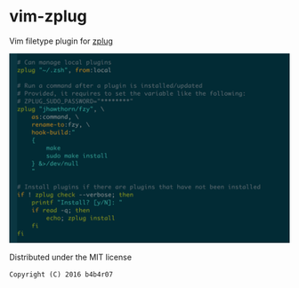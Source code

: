 vim-zplug
=========

Vim filetype plugin for [zplug](https://github.com/zplug/zplug)

[![](https://raw.githubusercontent.com/b4b4r07/screenshots/master/vim-zplug/demo.png)](https://github.com/zplug/zplug)

Distributed under the MIT license

```
Copyright (C) 2016 b4b4r07
```
